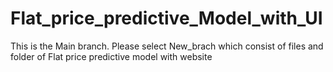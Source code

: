 # Flat_price_predictive_Model_with_UI
This is the Main branch. Please select New_brach which consist of files and folder of Flat price predictive model with website
